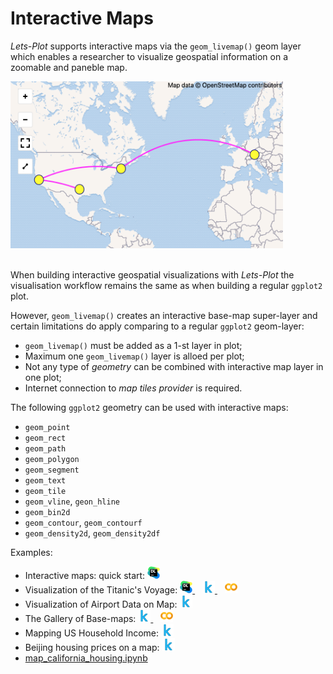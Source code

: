 # Interactive Maps

*Lets-Plot* supports interactive maps via the `geom_livemap()` geom layer which
enables a researcher to visualize geospatial information on a zoomable and paneble map. 

<img src="https://raw.githubusercontent.com/JetBrains/lets-plot/master/docs/examples/images/map_path.png" alt="Couldn't load map_path.png" width="436" height="267"><br><br>

When building interactive geospatial visualizations with *Lets-Plot* the visualisation workflow remains the 
same as when building a regular `ggplot2` plot.

However, `geom_livemap()` creates an interactive base-map super-layer and certain limitations do apply 
comparing to a regular `ggplot2` geom-layer:

* `geom_livemap()` must be added as a 1-st layer in plot;
* Maximum one `geom_livemap()` layer is alloed per plot;
* Not any type of *geometry* can be combined with interactive map layer in one plot;
* Internet connection to *map tiles provider* is required.

The following `ggplot2` geometry can be used with interactive maps:

* `geom_point`
* `geom_rect`
* `geom_path`
* `geom_polygon`
* `geom_segment`
* `geom_text`
* `geom_tile`
* `geom_vline`, `geon_hline`
* `geom_bin2d`
* `geom_contour`, `geom_contourf`
* `geom_density2d`, `geom_density2df`

Examples:

* Interactive maps: quick start: <a href="https://datalore.jetbrains.com/view/notebook/cwDq8gX5UGidzo65RY85yP" title="View in Datalore">
  <img src="https://raw.githubusercontent.com/JetBrains/lets-plot/master/docs/examples/images/logo_datalore.svg" width="20" height="20">
  </a>
* Visualization of the Titanic's Voyage: <a href="https://view.datalore.jetbrains.com/notebook/1h4h0HMctRKJLY64PBe63a?force_sso=true" title="View in Datalore"> 
                                             <img src="https://raw.githubusercontent.com/JetBrains/lets-plot/master/docs/examples/images/logo_datalore.svg" width="20" height="20">
                                         </a>
                                         <span>&nbsp;&nbsp;</span>
                                         <a href="https://www.kaggle.com/alshan/visualization-of-the-titanic-s-voyage" title="View at Kaggle"> 
                                             <img src="https://raw.githubusercontent.com/JetBrains/lets-plot/master/docs/examples/images/logo_kaggle.svg" width="20" height="20">
                                         </a>
                                         <span>&nbsp;&nbsp;</span>
                                         <a href="https://colab.research.google.com/drive/1PerUfSCyStcbnlXnxBj-JVI25-cXB_N5?usp=sharing" title="View at Colab"> 
                                             <img src="https://raw.githubusercontent.com/JetBrains/lets-plot/master/docs/examples/images/logo_colab.svg" width="20" height="20">
                                         </a>
* Visualization of Airport Data on Map:  <a href="https://www.kaggle.com/alshan/visualization-of-airport-data-on-map" title="View at Kaggle"> 
                                             <img src="https://raw.githubusercontent.com/JetBrains/lets-plot/master/docs/examples/images/logo_kaggle.svg" width="20" height="20">
                                         </a>
* The Gallery of Base-maps:              <a href="https://www.kaggle.com/alshan/the-gallery-of-basemaps" title="View at Kaggle"> 
                                           <img src="https://raw.githubusercontent.com/JetBrains/lets-plot/master/docs/examples/images/logo_kaggle.svg" width="20" height="20">
                                         </a>
                                         <span>&nbsp;&nbsp;</span>
                                         <a href="https://colab.research.google.com/drive/1lwOyQx0UMBHFiLtXQZhXQpv5Z3M2XJI4?usp=sharing" title="View at Colab"> 
                                           <img src="https://raw.githubusercontent.com/JetBrains/lets-plot/master/docs/examples/images/logo_colab.svg" width="20" height="20">
                                         </a>
* Mapping US Household Income:          <a href="https://www.kaggle.com/alshan/mapping-us-household-income" title="View at Kaggle">
  <img src="https://raw.githubusercontent.com/JetBrains/lets-plot/master/docs/examples/images/logo_kaggle.svg" width="20" height="20">
  </a>
* Beijing housing prices on a map:      <a href="https://www.kaggle.com/alshan/beijing-housing-prices-on-a-map-with-spatial-join" title="View at Kaggle">
  <img src="https://raw.githubusercontent.com/JetBrains/lets-plot/master/docs/examples/images/logo_kaggle.svg" width="20" height="20">
  </a>
* [map_california_housing.ipynb](https://nbviewer.jupyter.org/github/JetBrains/lets-plot/blob/master/docs/examples/jupyter-notebooks/map-california-housing/map_california_housing.ipynb)
                                         
 